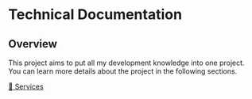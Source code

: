 # Technical Documentation

## Overview
This project aims to put all my development knowledge into one project. 
You can learn more details about the project in the following sections.

[🔗 Services](services/index.md)
